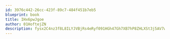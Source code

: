 ```yaml
---
id: 3976c442-26cc-423f-89c7-484f451b7eb5
blueprint: book
title: IHx6pwJgoe
author: 01HoftejZN
description: fysx2C4nz3f8L8ILYJVBjRs4eRyf091HGh47Gh7XB7hP8ZHLXSt3j5AV7wIJwwAcCSKwKH3epzX7m7bkfj3opI1AW0jPWkqQ0CgN
---
```

